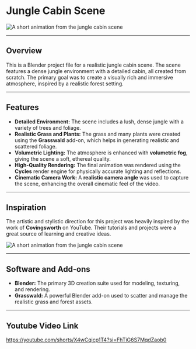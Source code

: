 # Jungle Cabin Scene

![A short animation from the jungle cabin scene](media/preview_1.gif)

---

## Overview

This is a Blender project file for a realistic jungle cabin scene. The scene features a dense jungle environment with a detailed cabin, all created from scratch. The primary goal was to create a visually rich and immersive atmosphere, inspired by a realistic forest setting.

---

## Features

- **Detailed Environment:** The scene includes a lush, dense jungle with a variety of trees and foliage.
- **Realistic Grass and Plants:** The grass and many plants were created using the **Grasswald** add-on, which helps in generating realistic and scattered foliage.
- **Volumetric Lighting:** The atmosphere is enhanced with **volumetric fog**, giving the scene a soft, ethereal quality.
- **High-Quality Rendering:** The final animation was rendered using the **Cycles** render engine for physically accurate lighting and reflections.
- **Cinematic Camera Work:** A **realistic camera angle** was used to capture the scene, enhancing the overall cinematic feel of the video.

---

## Inspiration

The artistic and stylistic direction for this project was heavily inspired by the work of **Covingsworth** on YouTube. Their tutorials and projects were a great source of learning and creative ideas.

![A short animation from the jungle cabin scene](media/preview_2.gif)

---

## Software and Add-ons

- **Blender:** The primary 3D creation suite used for modeling, texturing, and rendering.
- **Grasswald:** A powerful Blender add-on used to scatter and manage the realistic grass and forest assets.

---

## Youtube Video Link
https://youtube.com/shorts/X4wCqicp1T4?si=FhTiG6S7MqdZaob0
